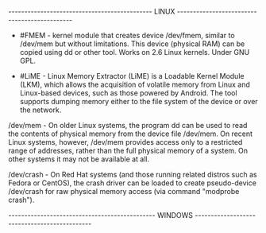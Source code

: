 
--------------------------------------------- LINUX ---------------------------------------------

- #FMEM - kernel module that creates device /dev/fmem, similar to /dev/mem but without limitations. This device (physical RAM) 
can be copied using dd or other tool. Works on 2.6 Linux kernels. Under GNU GPL.

- #LiME - Linux Memory Extractor (LiME) is a Loadable Kernel Module (LKM), which allows the acquisition of volatile memory from 
Linux and Linux-based devices, such as those powered by Android. The tool supports dumping memory either to the file 
system of the device or over the network.

/dev/mem - On older Linux systems, the program dd can be used to read the contents of physical memory from the device file /dev/mem. 
On recent Linux systems, however, /dev/mem provides access only to a restricted range of addresses, rather than the full physical 
memory of a system. On other systems it may not be available at all.

/dev/crash - On Red Hat systems (and those running related distros such as Fedora or CentOS), the crash driver can be loaded to create 
pseudo-device /dev/crash for raw physical memory access (via command "modprobe crash").


---------------------------------------------- WINDOWS ---------------------------------------------
